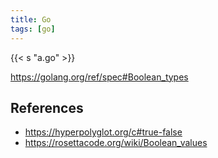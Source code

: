 ```yaml
---
title: Go
tags: [go]
---
```


{{< s "a.go" >}}

<https://golang.org/ref/spec#Boolean_types>

## References

- <https://hyperpolyglot.org/c#true-false>
- <https://rosettacode.org/wiki/Boolean_values>
